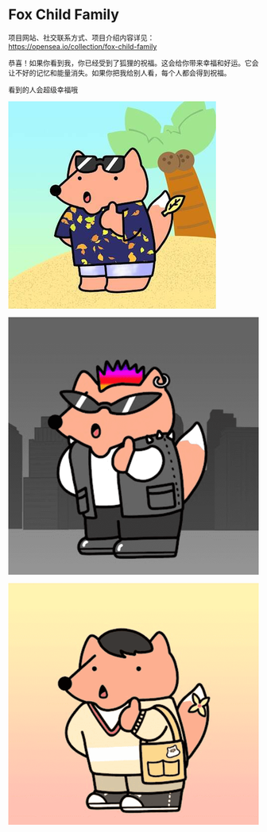 # Fox Child Family

项目网站、社交联系方式、项目介绍内容详见：https://opensea.io/collection/fox-child-family

恭喜！如果你看到我，你已经受到了狐狸的祝福。这会给你带来幸福和好运。它会让不好的记忆和能量消失。如果你把我给别人看，每个人都会得到祝福。 

看到的人会超级幸福哦 

![nft](01.jpg)

![nft](03.png)

![nft](02.png)

